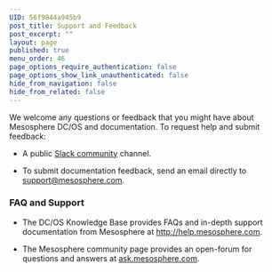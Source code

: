 ```yaml
---
UID: 56f9844a945b9
post_title: Support and Feedback
post_excerpt: ""
layout: page
published: true
menu_order: 46
page_options_require_authentication: false
page_options_show_link_unauthenticated: false
hide_from_navigation: false
hide_from_related: false
---
```

We welcome any questions or feedback that you might have about Mesosphere DC/OS and documentation. To request help and submit feedback:

*   A public [Slack community][1] channel.

*   To submit documentation feedback, send an email directly to [support@mesosphere.com][2].

### <a name="dcosfaq"></a>FAQ and Support

*   The DC/OS Knowledge Base provides FAQs and in-depth support documentation from Mesosphere at <a href="http://help.mesosphere.com" target="_blank">http://help.mesosphere.com</a>.

*   The Mesosphere community page provides an open-forum for questions and answers at <a href="http://stackoverflow.com/questions/tagged/mesosphere" target="_blank">ask.mesosphere.com</a>.

 [1]: http://chat.mesosphere.com
 [2]: mailto:support@mesosphere.com?subject=Documentation%20feedback